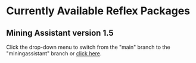 # Currently Available Reflex Packages

## Mining Assistant version 1.5<br/>
Click the drop-down menu to switch from the "main" branch to the "miningassistant" branch or [click here](https://github.com/KaiosGit/Achaea/tree/miningassistant).

